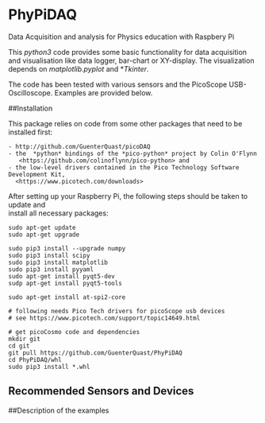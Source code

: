 # PhyPiDAQ

Data Acquisition and analysis for Physics education with Raspbery Pi

This *python3*  code provides some basic functionality for data acquisition
and  visualisation like data logger, bar-chart or XY-display. The visualization
depends on *matplotlib.pyplot* and **Tkinter*.

The code has been tested with various sensors and the PicoScope USB-Oscilloscope.
Examples are provided below.

##Installation

This package relies on code from some other packages that need to be installed first:

    - http://github.com/GuenterQuast/picoDAQ
    - the  *python* bindings of the *pico-python* project by Colin O'Flynn  
       <https://github.com/colinoflynn/pico-python> and
    - the low-level drivers contained in the Pico Technology Software Development Kit,
      <https://www.picotech.com/downloads>

After setting up your Raspberry Pi, the following steps should be taken to update and  
install all necessary packages:

```
sudo apt-get update
sudo apt-get upgrade

sudo pip3 install --upgrade numpy
sudo pip3 install scipy
sudo pip3 install matplotlib
sudo pip3 install pyyaml
sudo apt-get install pyqt5-dev
sudp apt-get install pyqt5-tools

sudo apt-get install at-spi2-core

# following needs Pico Tech drivers for picoScope usb devices
# see https://www.picotech.com/support/topic14649.html

# get picoCosmo code and dependencies
mkdir git
cd git
git pull https://github.com/GuenterQuast/PhyPiDAQ
cd PhyPiDAQ/whl
sudo pip3 install *.whl
```
## Recommended Sensors and Devices

##Description of the examples
